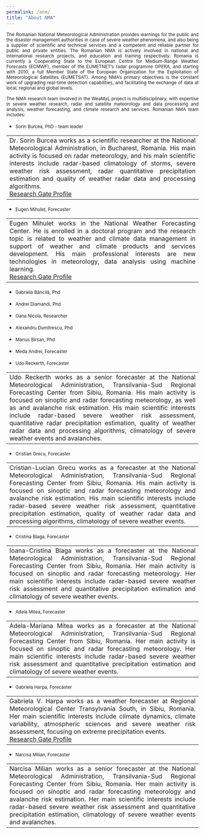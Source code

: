 ```yaml
---
permalink: /anm/
title: "About NMA"
---
```



<p align="justify"><small>The Romanian National Meteorological Administration provides warnings for the public and the disaster management authorities in case of severe weather phenomena, and also being a supplier of scientific and technical services and a competent and reliable partner for public and private entities. The Romanian NMA is actively involved in national and international research projects, and education and training respectively. Romania is currently a Cooperating State to the European Centre for Medium-Range Weather Forecasts (ECMWF), member of the EUMETNET’s radar programme OPERA, and starting with 2010, a full Member State of the European Organization for the Exploitation of Meteorological Satellites (EUMETSAT). Among NMA’s primary objectives is the constant work of upgrading real-time detection capabilities, and facilitating the exchange of data at local, regional and global levels.</small></p>

<p align="justify"><small>The NMA research team involved in the WeaMyL project is multidisciplinary, with expertise in severe weather research, radar and satellite meteorology and data processing and analysis, weather forecasting, and climate research and services. Romanian NMA team includes:</small></p>

* <p align="justify"><small> Sorin Burcea, PhD - team leader</small></p>
<table>
<tr>
 <td align="justify">Dr. Sorin Burcea works as a scientific researcher at the National Meteorological Administration, in Bucharest, Romania. His main activity is focused on radar meteorology, and his main scientific interests include radar-based climatology of storms, severe weather risk assessment, radar quantitative precipitation estimation and quality of weather radar data and processing algorithms.<br>
<a href="https://www.researchgate.net/profile/Sorin-Burcea"> Research Gate Profile </a>
</td>
</tr>
</table>

* <p align="justify"><small> Eugen Mihuleț, Forecaster</small></p>
<table>
<tr>
 <td align="justify">Eugen Mihulet works in the National Weather Forecasting Center. He is enrolled in a doctoral program and the research topic is related to weather and climate data management in support of weather and climate products and services development. His main professional interests are new technologies in meteorology, data analysis using machine learning.<br>
<a href="https://www.researchgate.net/profile/Eugen-Mihulet"> Research Gate Profile </a>
</td>
</tr>
</table>

* <p align="justify"><small> Gabriela Băncilă, Phd</small></p>

* <p align="justify"><small> Andrei Diamandi, Phd</small></p>

* <p align="justify"><small> Oana Nicola, Researcher</small></p>

* <p align="justify"><small> Alexandru Dumitrescu, Phd</small></p>

* <p align="justify"><small> Marius Bîrsan, Phd</small></p>

* <p align="justify"><small> Meda Andrei, Forecaster</small></p>
* <p align="justify"><small> Udo Reckerth, Forecaster</small></p>
<table>
<tr>
 <td align="justify">Udo Reckerth works as a senior forecaster at the National Meteorological Administration, Transilvania-Sud Regional Forecasting Center from Sibiu, Romania. His main activity is focused on sinoptic and radar forecasting meteorology, as well as and avalanche risk estimation. His main scientific interests include radar-based severe weather risk assessment, quantitative radar precipitation estimation, quality of weather radar data and processing algorithms, climatology of severe weather events and avalanches.<br>
</td>
</tr>
</table>

* <p align="justify"><small> Cristian Grecu, Forecaster</small></p>
<table>
<tr>
 <td align="justify">Cristian-Lucian Grecu works as a forecaster at the National Meteorological Administration, Transilvania-Sud Regional Forecasting Center from Sibiu, Romania. His main activity is focused on sinoptic and radar forecasting meteorology and avalanche risk estimation. His main scientific interests include radar-based severe weather risk assessment, quantitative precipitation estimation, quality of weather radar data and processing algorithms, climatology of severe weather events.<br>
</td>
</tr>
</table>

* <p align="justify"><small> Cristina Blaga, Forecaster</small></p>
<table>
<tr>
 <td align="justify">Ioana-Cristina Blaga works as a forecaster at the National Meteorological Administration, Transilvania-Sud Regional Forecasting Center from Sibiu, Romania. Her main activity is focused on sinoptic and radar forecasting meteorology. Her main scientific interests include radar-based severe weather risk assessment and quantitative precipitation estimation and climatology of severe weather events.<br>
</td>
</tr>
</table>

* <p align="justify"><small> Adela Mitea, Forecaster</small></p>
<table>
<tr>
 <td align="justify">Adela-Mariana Mitea works as a forecaster at the National Meteorological Administration, Transilvania-Sud Regional Forecasting Center from Sibiu, Romania. Her main activity is focused on sinoptic and radar forecasting meteorology. Her main scientific interests include radar-based severe weather risk assessment and quantitative precipitation estimation and climatology of severe weather events.<br>
</td>
</tr>
</table>

* <p align="justify"><small> Gabriela Harpa, Forecaster</small></p>
<table>
<tr>
 <td align="justify">Gabriela V. Harpa works as a weather forecaster at Regional Meteorological Center Transylvania South, in Sibiu, Romania. Her main scientific interests include climate dynamics, climate variability, atmospheric sciences and severe weather risk assessment, focusing on extreme precipitation events.<br>
<a href="https://www.researchgate.net/profile/Gabriela-Harpa-2"> Research Gate Profile </a>
</td>
</tr>
</table>

* <p align="justify"><small> Narcisa Milian, Forecaster</small></p>
<table>
<tr>
 <td align="justify">Narcisa Milian works as a senior forecaster at the National Meteorological Administration, Transilvania-Sud Regional Forecasting Center from Sibiu, Romania. Her main activity is focused on sinoptic and radar forecasting meteorology and avalanche risk estimation. Her main scientific interests include radar-based severe weather  risk assessment and quantitative precipitation estimation, climatology of severe weather events and avalanches.
<br>
</td>
</tr>
</table>
